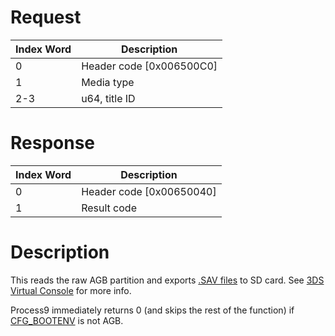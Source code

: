 # Request

| Index Word | Description                |
|------------|----------------------------|
| 0          | Header code \[0x006500C0\] |
| 1          | Media type                 |
| 2-3        | u64, title ID              |

# Response

| Index Word | Description                |
|------------|----------------------------|
| 0          | Header code \[0x00650040\] |
| 1          | Result code                |

# Description

This reads the raw AGB partition and exports [.SAV
files](SD_Savedata_Backups "wikilink") to SD card. See [3DS Virtual
Console](3DS_Virtual_Console#NAND_Savegame "wikilink") for more info.

Process9 immediately returns 0 (and skips the rest of the function) if
[CFG_BOOTENV](CONFIG_Registers#CFG_BOOTENV "wikilink") is not AGB.
